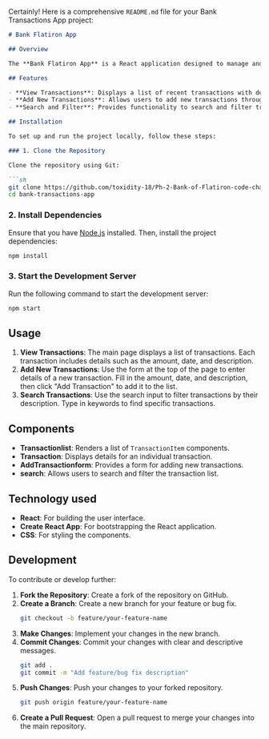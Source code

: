 Certainly! Here is a comprehensive `README.md` file for your Bank Transactions App project:

```markdown
# Bank Flatiron App

## Overview

The **Bank Flatiron App** is a React application designed to manage and display recent bank transactions. It provides a simple and intuitive interface for users to view, add, and search transactions. This app is a practical exercise to help you master essential React concepts such as components, props, state, events, and data fetching.

## Features

- **View Transactions**: Displays a list of recent transactions with details including amount, date, and description.
- **Add New Transactions**: Allows users to add new transactions through a form.
- **Search and Filter**: Provides functionality to search and filter transactions by description.

## Installation

To set up and run the project locally, follow these steps:

### 1. Clone the Repository

Clone the repository using Git:

```sh
git clone https://github.com/toxidity-18/Ph-2-Bank-of-Flatiron-code-challenge.git
cd bank-transactions-app
```

### 2. Install Dependencies

Ensure that you have [Node.js](https://nodejs.org/) installed. Then, install the project dependencies:

```sh
npm install
```

### 3. Start the Development Server

Run the following command to start the development server:

```sh
npm start
```

## Usage

1. **View Transactions**: The main page displays a list of transactions. Each transaction includes details such as the amount, date, and description.
2. **Add New Transactions**: Use the form at the top of the page to enter details of a new transaction. Fill in the amount, date, and description, then click "Add Transaction" to add it to the list.
3. **Search Transactions**: Use the search input to filter transactions by their description. Type in keywords to find specific transactions.

## Components

- **Transactionlist**: Renders a list of `TransactionItem` components.
- **Transaction**: Displays details for an individual transaction.
- **AddTransactionform**: Provides a form for adding new transactions.
- **search**: Allows users to search and filter the transaction list.

## Technology used


- **React**: For building the user interface.
- **Create React App**: For bootstrapping the React application.
- **CSS**: For styling the components.

## Development

To contribute or develop further:

1. **Fork the Repository**: Create a fork of the repository on GitHub.
2. **Create a Branch**: Create a new branch for your feature or bug fix.
   ```sh
   git checkout -b feature/your-feature-name
   ```
3. **Make Changes**: Implement your changes in the new branch.
4. **Commit Changes**: Commit your changes with clear and descriptive messages.
   ```sh
   git add .
   git commit -m "Add feature/bug fix description"
   ```
5. **Push Changes**: Push your changes to your forked repository.
   ```sh
   git push origin feature/your-feature-name
   ```
6. **Create a Pull Request**: Open a pull request to merge your changes into the main repository.

